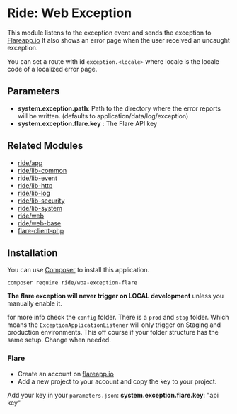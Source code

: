 # Ride: Web Exception

This module listens to the exception event and sends the exception to [Flareapp.io](https://flareapp.io)
It also shows an error page when the user received an uncaught exception.

You can set a route with id ```exception.<locale>``` where locale is the locale code of a localized error page.

## Parameters
* __system.exception.path__: Path to the directory where the error reports will be written. (defaults to application/data/log/exception)
* __system.exception.flare.key__ : The Flare API key


## Related Modules 

- [ride/app](https://github.com/all-ride/ride-app)
- [ride/lib-common](https://github.com/all-ride/ride-lib-common)
- [ride/lib-event](https://github.com/all-ride/ride-lib-event)
- [ride/lib-http](https://github.com/all-ride/ride-lib-http)
- [ride/lib-log](https://github.com/all-ride/ride-lib-log)
- [ride/lib-security](https://github.com/all-ride/ride-lib-security)
- [ride/lib-system](https://github.com/all-ride/ride-lib-system)
- [ride/web](https://github.com/all-ride/ride-web)
- [ride/web-base](https://github.com/all-ride/ride-web-base)
- [flare-client-php](https://github.com/facade/flare-client-php)

## Installation

You can use [Composer](http://getcomposer.org) to install this application.

```
composer require ride/wba-exception-flare
```
__The flare exception will never trigger on LOCAL development__ unless you manually enable it.

for more info check the `config` folder. There is a `prod` and `stag` folder. Which means the `ExceptionApplicationListener` will only trigger on Staging and production environments.
This off course if your folder structure has the same setup. Change when needed.


### Flare
- Create an account on [flareapp.io](https://flareapp.io)
- Add a new project to your account and copy the key to your project.

Add your key in your `parameters.json`: __system.exception.flare.key__: "api key"

